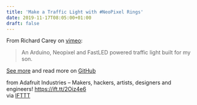 ```yaml
---
title: 'Make a Traffic Light with #NeoPixel Rings'
date: 2019-11-17T08:05:00+01:00
draft: false
---
```


From Richard Carey on [vimeo](https://vimeo.com/370952471):

> An Arduino, Neopixel and FastLED powered traffic light built for my son.

[See more](https://vimeo.com/370952471) and read more on [GitHub](https://github.com/richardrcarey/traffic-light)

  
  
from Adafruit Industries – Makers, hackers, artists, designers and engineers! https://ift.tt/2Oiz4e6  
via [IFTTT](https://ifttt.com/?ref=da&site=blogger)